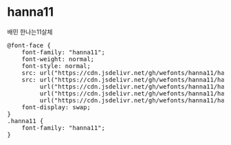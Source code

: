 # hanna11
배민 한나는11살체

<pre>
@font-face {
    font-family: "hanna11";
    font-weight: normal;
    font-style: normal;
    src: url("https://cdn.jsdelivr.net/gh/wefonts/hanna11/hanna11.eot");
    src: url("https://cdn.jsdelivr.net/gh/wefonts/hanna11/hanna11.eot?#iefix") format("embedded-opentype"),
         url("https://cdn.jsdelivr.net/gh/wefonts/hanna11/hanna11.woff2") format("woff2"),
         url("https://cdn.jsdelivr.net/gh/wefonts/hanna11/hanna11.woff") format("woff"),
         url("https://cdn.jsdelivr.net/gh/wefonts/hanna11/hanna11.ttf") format("truetype");
    font-display: swap;
} 
.hanna11 {
    font-family: "hanna11";
}
</pre>
